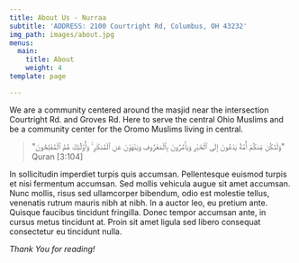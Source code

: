 ```yaml
---
title: About Us - Nurraa
subtitle: 'ADDRESS: 2100 Courtright Rd, Columbus, OH 43232'
img_path: images/about.jpg
menus:
  main:
    title: About
    weight: 4
template: page

---
```

We are a community centered around the masjid near the intersection Courtright Rd. and Groves Rd. Here to serve the central Ohio Muslims and be a community center for the Oromo Muslims living in central. 

>  "وَلْتَكُن مِّنكُمْ أُمَّةٌ يَدْعُونَ إِلَى ٱلْخَيْرِ وَيَأْمُرُونَ بِٱلْمَعْرُوفِ وَيَنْهَوْنَ عَنِ ٱلْمُنكَرِ ۚ وَأُو۟لَٰٓئِكَ هُمُ ٱلْمُفْلِحُونَ" Quran \[3:104\]

In sollicitudin imperdiet turpis quis accumsan. Pellentesque euismod turpis et nisi fermentum accumsan. Sed mollis vehicula augue sit amet accumsan. Nunc mollis, risus sed ullamcorper bibendum, odio est molestie tellus, venenatis rutrum mauris nibh at nibh. In a auctor leo, eu pretium ante. Quisque faucibus tincidunt fringilla. Donec tempor accumsan ante, in cursus metus tincidunt at. Proin sit amet ligula sed libero consequat consectetur eu tincidunt nulla.

_Thank You for reading!_